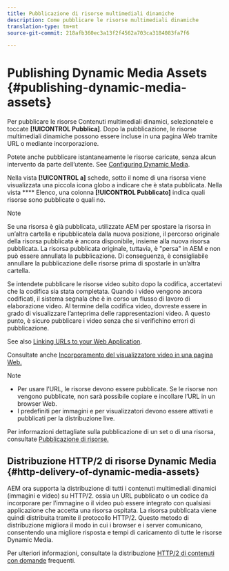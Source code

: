 ```yaml
---
title: Pubblicazione di risorse multimediali dinamiche
description: Come pubblicare le risorse multimediali dinamiche
translation-type: tm+mt
source-git-commit: 218afb360ec3a13f2f4562a703ca3184083fa7f6

---
```



# Publishing Dynamic Media Assets {#publishing-dynamic-media-assets}

Per pubblicare le risorse Contenuti multimediali dinamici, selezionatele e toccate **[!UICONTROL Pubblica]**. Dopo la pubblicazione, le risorse multimediali dinamiche possono essere incluse in una pagina Web tramite URL o mediante incorporazione.

Potete anche pubblicare istantaneamente le risorse caricate, senza alcun intervento da parte dell’utente. See [Configuring Dynamic Media](config-dm.md).

Nella vista **[!UICONTROL a]** schede, sotto il nome di una risorsa viene visualizzata una piccola icona globo a indicare che è stata pubblicata. Nella vista **** Elenco, una colonna **[!UICONTROL Pubblicato]** indica quali risorse sono pubblicate o quali no.

>[!NOTE]
>
>Se una risorsa è già pubblicata, utilizzate AEM per spostare la risorsa in un’altra cartella e ripubblicatela dalla nuova posizione, il percorso originale della risorsa pubblicata è ancora disponibile, insieme alla nuova risorsa pubblicata. La risorsa pubblicata originale, tuttavia, è &quot;persa&quot; in AEM e non può essere annullata la pubblicazione. Di conseguenza, è consigliabile annullare la pubblicazione delle risorse prima di spostarle in un’altra cartella.

Se intendete pubblicare le risorse video subito dopo la codifica, accertatevi che la codifica sia stata completata. Quando i video vengono ancora codificati, il sistema segnala che è in corso un flusso di lavoro di elaborazione video. Al termine della codifica video, dovreste essere in grado di visualizzare l’anteprima delle rappresentazioni video. A questo punto, è sicuro pubblicare i video senza che si verifichino errori di pubblicazione.

See also [Linking URLs to your Web Application](linking-urls-to-yourwebapplication.md).

Consultate anche [Incorporamento del visualizzatore video in una pagina Web.](embed-code.md)

>[!NOTE]
>
>* Per usare l’URL, le risorse devono essere pubblicate. Se le risorse non vengono pubblicate, non sarà possibile copiare e incollare l’URL in un browser Web.
>* I predefiniti per immagini e per visualizzatori devono essere attivati e pubblicati per la distribuzione live.
>



Per informazioni dettagliate sulla pubblicazione di un set o di una risorsa, consultate [Pubblicazione di risorse.](/help/assets/manage-digital-assets.md)

## Distribuzione HTTP/2 di risorse Dynamic Media {#http-delivery-of-dynamic-media-assets}

AEM ora supporta la distribuzione di tutti i contenuti multimediali dinamici (immagini e video) su HTTP/2. ossia un URL pubblicato o un codice da incorporare per l’immagine o il video può essere integrato con qualsiasi applicazione che accetta una risorsa ospitata. La risorsa pubblicata viene quindi distribuita tramite il protocollo HTTP/2. Questo metodo di distribuzione migliora il modo in cui i browser e i server comunicano, consentendo una migliore risposta e tempi di caricamento di tutte le risorse Dynamic Media.

Per ulteriori informazioni, consultate la distribuzione [HTTP/2 di contenuti con domande](/help/assets/dynamic-media/http2faq.md) frequenti.
<!--this md file used to reside under sites-administering-->
